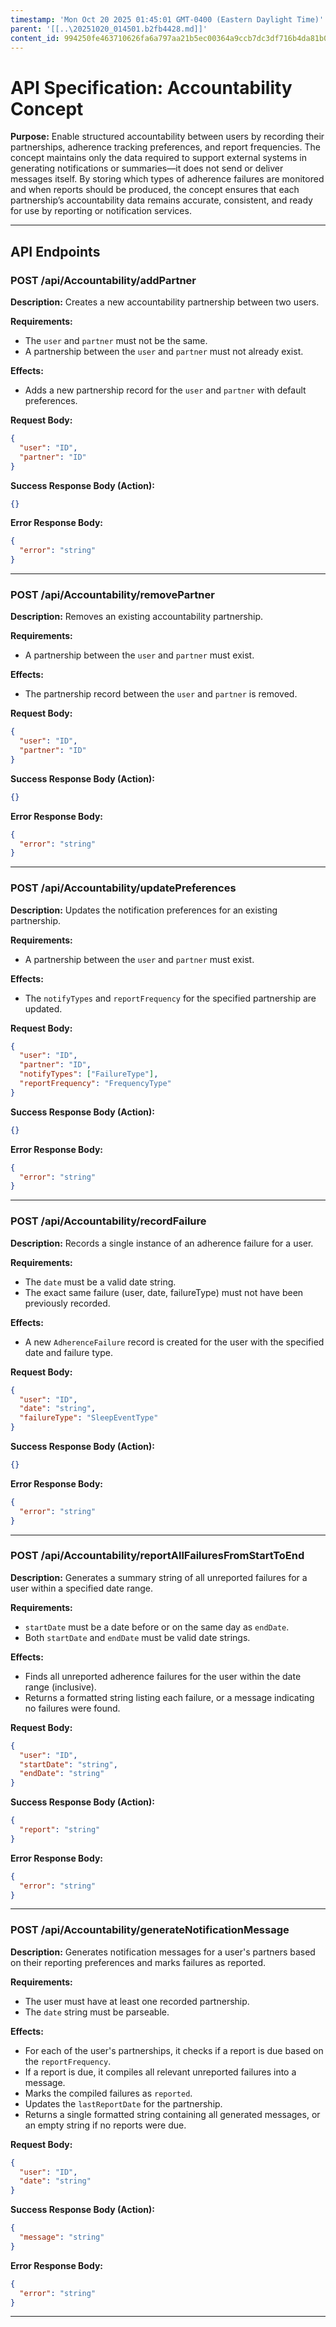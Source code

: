 ```yaml
---
timestamp: 'Mon Oct 20 2025 01:45:01 GMT-0400 (Eastern Daylight Time)'
parent: '[[..\20251020_014501.b2fb4428.md]]'
content_id: 994250fe463710626fa6a797aa21b5ec00364a9ccb7dc3df716b4da81b026162
---
```


# API Specification: Accountability Concept

**Purpose:** Enable structured accountability between users by recording their partnerships, adherence tracking preferences, and report frequencies. The concept maintains only the data required to support external systems in generating notifications or summaries—it does not send or deliver messages itself. By storing which types of adherence failures are monitored and when reports should be produced, the concept ensures that each partnership’s accountability data remains accurate, consistent, and ready for use by reporting or notification services.

***

## API Endpoints

### POST /api/Accountability/addPartner

**Description:** Creates a new accountability partnership between two users.

**Requirements:**

* The `user` and `partner` must not be the same.
* A partnership between the `user` and `partner` must not already exist.

**Effects:**

* Adds a new partnership record for the `user` and `partner` with default preferences.

**Request Body:**

```json
{
  "user": "ID",
  "partner": "ID"
}
```

**Success Response Body (Action):**

```json
{}
```

**Error Response Body:**

```json
{
  "error": "string"
}
```

***

### POST /api/Accountability/removePartner

**Description:** Removes an existing accountability partnership.

**Requirements:**

* A partnership between the `user` and `partner` must exist.

**Effects:**

* The partnership record between the `user` and `partner` is removed.

**Request Body:**

```json
{
  "user": "ID",
  "partner": "ID"
}
```

**Success Response Body (Action):**

```json
{}
```

**Error Response Body:**

```json
{
  "error": "string"
}
```

***

### POST /api/Accountability/updatePreferences

**Description:** Updates the notification preferences for an existing partnership.

**Requirements:**

* A partnership between the `user` and `partner` must exist.

**Effects:**

* The `notifyTypes` and `reportFrequency` for the specified partnership are updated.

**Request Body:**

```json
{
  "user": "ID",
  "partner": "ID",
  "notifyTypes": ["FailureType"],
  "reportFrequency": "FrequencyType"
}
```

**Success Response Body (Action):**

```json
{}
```

**Error Response Body:**

```json
{
  "error": "string"
}
```

***

### POST /api/Accountability/recordFailure

**Description:** Records a single instance of an adherence failure for a user.

**Requirements:**

* The `date` must be a valid date string.
* The exact same failure (user, date, failureType) must not have been previously recorded.

**Effects:**

* A new `AdherenceFailure` record is created for the user with the specified date and failure type.

**Request Body:**

```json
{
  "user": "ID",
  "date": "string",
  "failureType": "SleepEventType"
}
```

**Success Response Body (Action):**

```json
{}
```

**Error Response Body:**

```json
{
  "error": "string"
}
```

***

### POST /api/Accountability/reportAllFailuresFromStartToEnd

**Description:** Generates a summary string of all unreported failures for a user within a specified date range.

**Requirements:**

* `startDate` must be a date before or on the same day as `endDate`.
* Both `startDate` and `endDate` must be valid date strings.

**Effects:**

* Finds all unreported adherence failures for the user within the date range (inclusive).
* Returns a formatted string listing each failure, or a message indicating no failures were found.

**Request Body:**

```json
{
  "user": "ID",
  "startDate": "string",
  "endDate": "string"
}
```

**Success Response Body (Action):**

```json
{
  "report": "string"
}
```

**Error Response Body:**

```json
{
  "error": "string"
}
```

***

### POST /api/Accountability/generateNotificationMessage

**Description:** Generates notification messages for a user's partners based on their reporting preferences and marks failures as reported.

**Requirements:**

* The user must have at least one recorded partnership.
* The `date` string must be parseable.

**Effects:**

* For each of the user's partnerships, it checks if a report is due based on the `reportFrequency`.
* If a report is due, it compiles all relevant unreported failures into a message.
* Marks the compiled failures as `reported`.
* Updates the `lastReportDate` for the partnership.
* Returns a single formatted string containing all generated messages, or an empty string if no reports were due.

**Request Body:**

```json
{
  "user": "ID",
  "date": "string"
}
```

**Success Response Body (Action):**

```json
{
  "message": "string"
}
```

**Error Response Body:**

```json
{
  "error": "string"
}
```

***
